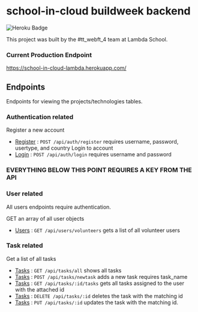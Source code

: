 # school-in-cloud buildweek backend
![Heroku Badge](http://heroku-badge.herokuapp.com/?app=school-in-cloud-lambda)

This project was built by the #tt_webft_4 team at Lambda School.

### Current Production Endpoint
https://school-in-cloud-lambda.herokuapp.com/

## Endpoints

Endpoints for viewing the projects/technologies tables.

### Authentication related

Register a new account
* [Register](REGISTER.md) : `POST /api/auth/register` requires username, password, usertype, and country
Login to account
* [Login](LOGIN.md) : `POST /api/auth/login`
requires username and password


### EVERYTHING BELOW THIS POINT REQUIRES A KEY FROM THE API ###


### User related

All users endpoints require authentication.

GET an array of all user objects
* [Users](USERS.md) : `GET /api/users/volunteers`
gets a list of all volunteer users


### Task related
Get a list of all tasks
* [Tasks](TASKS.md) : `GET /api/tasks/all`
shows all tasks
* [Tasks](TASKS.md) : `POST /api/tasks/newtask`
adds a new task requires task_name
* [Tasks](TASKS.md) : `GET /api/tasks/:id/tasks`
gets all tasks assigned to the user with the attached id
* [Tasks](TASKS.md) : `DELETE /api/tasks/:id`
deletes the task with the matching id
* [Tasks](TASKS.md) : `PUT /api/tasks/:id`
updates the task with the matching id.

